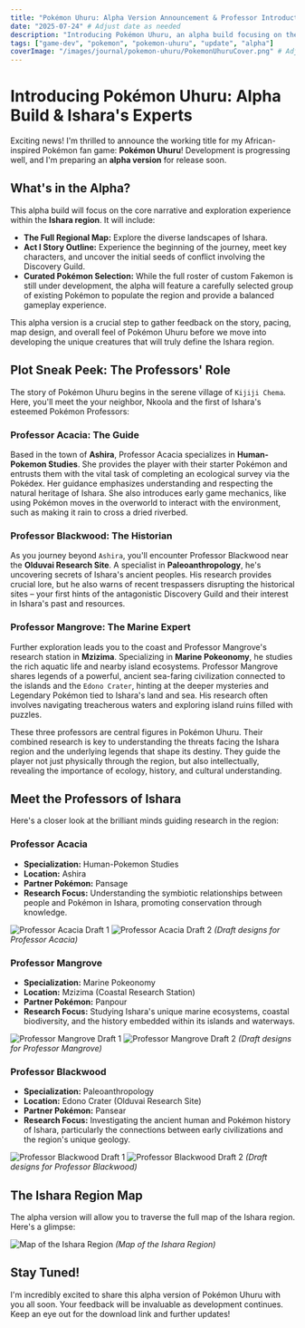 ```yaml
---
title: "Pokémon Uhuru: Alpha Version Announcement & Professor Introduction"
date: "2025-07-24" # Adjust date as needed
description: "Introducing Pokémon Uhuru, an alpha build focusing on the Ishara region's story, map, and professors. Learn about the plot outline and meet Professors Acacia, Mangrove, and Blackwood."
tags: ["game-dev", "pokemon", "pokemon-uhuru", "update", "alpha"]
coverImage: "/images/journal/pokemon-uhuru/PokemonUhuruCover.png" # Adjusted path
---
```


# Introducing Pokémon Uhuru: Alpha Build & Ishara's Experts

Exciting news! I'm thrilled to announce the working title for my African-inspired Pokémon fan game: **Pokémon Uhuru**! Development is progressing well, and I'm preparing an **alpha version** for release soon.

## What's in the Alpha?

This alpha build will focus on the core narrative and exploration experience within the **Ishara region**. It will include:

*   **The Full Regional Map:** Explore the diverse landscapes of Ishara.
*   **Act I Story Outline:** Experience the beginning of the journey, meet key characters, and uncover the initial seeds of conflict involving the Discovery Guild.
*   **Curated Pokémon Selection:** While the full roster of custom Fakemon is still under development, the alpha will feature a carefully selected group of existing Pokémon to populate the region and provide a balanced gameplay experience.

This alpha version is a crucial step to gather feedback on the story, pacing, map design, and overall feel of Pokémon Uhuru before we move into developing the unique creatures that will truly define the Ishara region.

## Plot Sneak Peek: The Professors' Role

The story of Pokémon Uhuru begins in the serene village of `Kijiji Chema`. Here, you'll meet the your neighbor, Nkoola and the first of Ishara's esteemed Pokémon Professors:

### Professor Acacia: The Guide
Based in the town of **Ashira**, Professor Acacia specializes in **Human-Pokemon Studies**. She provides the player with their starter Pokémon and entrusts them with the vital task of completing an ecological survey via the Pokédex. Her guidance emphasizes understanding and respecting the natural heritage of Ishara. She also introduces early game mechanics, like using Pokémon moves in the overworld to interact with the environment, such as making it rain to cross a dried riverbed.

### Professor Blackwood: The Historian
As you journey beyond `Ashira`, you'll encounter Professor Blackwood near the **Olduvai Research Site**. A specialist in **Paleoanthropology**, he's uncovering secrets of Ishara's ancient peoples. His research provides crucial lore, but he also warns of recent trespassers disrupting the historical sites – your first hints of the antagonistic Discovery Guild and their interest in Ishara's past and resources.

### Professor Mangrove: The Marine Expert
Further exploration leads you to the coast and Professor Mangrove's research station in **Mzizima**. Specializing in **Marine Pokeonomy**, he studies the rich aquatic life and nearby island ecosystems. Professor Mangrove shares legends of a powerful, ancient sea-faring civilization connected to the islands and the `Edono Crater`, hinting at the deeper mysteries and Legendary Pokémon tied to Ishara's land and sea. His research often involves navigating treacherous waters and exploring island ruins filled with puzzles.

These three professors are central figures in Pokémon Uhuru. Their combined research is key to understanding the threats facing the Ishara region and the underlying legends that shape its destiny. They guide the player not just physically through the region, but also intellectually, revealing the importance of ecology, history, and cultural understanding.

## Meet the Professors of Ishara

Here's a closer look at the brilliant minds guiding research in the region:

### Professor Acacia
*   **Specialization:** Human-Pokemon Studies
*   **Location:** Ashira
*   **Partner Pokémon:** Pansage
*   **Research Focus:** Understanding the symbiotic relationships between people and Pokémon in Ishara, promoting conservation through knowledge.

![Professor Acacia Draft 1](/images/journal/pokemon-uhuru/ProfAcaciaDraft.png) <!-- Adjusted path -->
![Professor Acacia Draft 2](/images/journal/pokemon-uhuru/ProfessorAcaciaPixelArtDraft.jpeg) <!-- Adjusted path -->
*(Draft designs for Professor Acacia)*

### Professor Mangrove
*   **Specialization:** Marine Pokeonomy
*   **Location:** Mzizima (Coastal Research Station)
*   **Partner Pokémon:** Panpour
*   **Research Focus:** Studying Ishara's unique marine ecosystems, coastal biodiversity, and the history embedded within its islands and waterways.

![Professor Mangrove Draft 1](/images/journal/pokemon-uhuru/ProfMangroveDraft2.png) <!-- Adjusted path -->
![Professor Mangrove Draft 2](/images/journal/pokemon-uhuru/ProfessorMangrovePixelArtDraft.jpeg) <!-- Adjusted path -->
*(Draft designs for Professor Mangrove)*

### Professor Blackwood
*   **Specialization:** Paleoanthropology
*   **Location:** Edono Crater (Olduvai Research Site)
*   **Partner Pokémon:** Pansear
*   **Research Focus:** Investigating the ancient human and Pokémon history of Ishara, particularly the connections between early civilizations and the region's unique geology.

![Professor Blackwood Draft 1](/images/journal/pokemon-uhuru/ProfBlackwoodDraft.png) <!-- Adjusted path -->
![Professor Blackwood Draft 2](/images/journal/pokemon-uhuru/ProfessorBlackwoodPixelArtDraft.jpeg) <!-- Adjusted path -->
*(Draft designs for Professor Blackwood)*

## The Ishara Region Map

The alpha version will allow you to traverse the full map of the Ishara region. Here's a glimpse:

![Map of the Ishara Region](/images/journal/pokemon-uhuru/PokemonUhuruTownMapDraft.png) <!-- Adjusted path -->
*(Map of the Ishara Region)*

## Stay Tuned!

I'm incredibly excited to share this alpha version of Pokémon Uhuru with you all soon. Your feedback will be invaluable as development continues. Keep an eye out for the download link and further updates! 